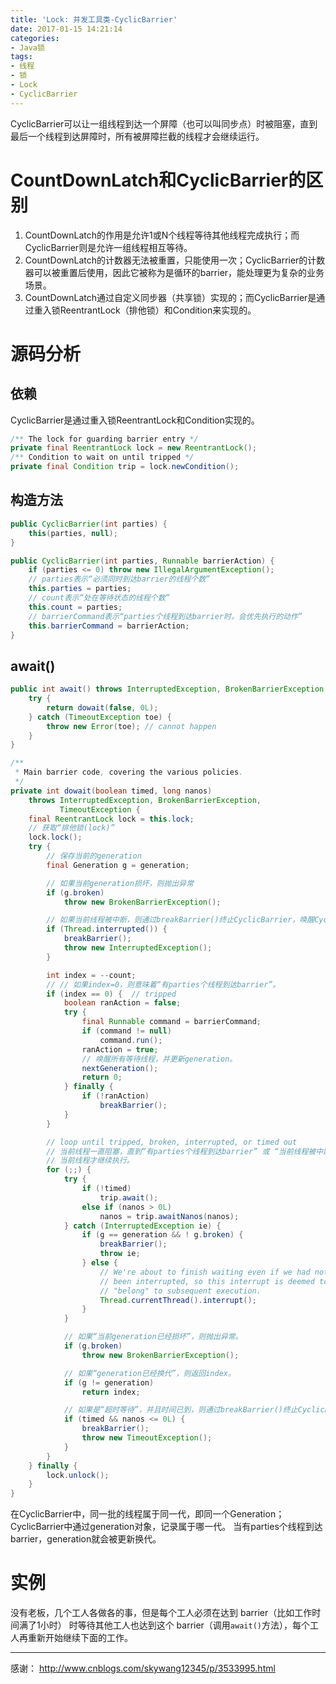 ```yaml
---
title: 'Lock: 并发工具类-CyclicBarrier'
date: 2017-01-15 14:21:14
categories:
- Java锁
tags:
- 线程
- 锁
- Lock
- CyclicBarrier
---
```


CyclicBarrier可以让一组线程到达一个屏障（也可以叫同步点）时被阻塞，直到最后一个线程到达屏障时，所有被屏障拦截的线程才会继续运行。

# CountDownLatch和CyclicBarrier的区别
1. CountDownLatch的作用是允许1或N个线程等待其他线程完成执行；而CyclicBarrier则是允许一组线程相互等待。
2. CountDownLatch的计数器无法被重置，只能使用一次；CyclicBarrier的计数器可以被重置后使用，因此它被称为是循环的barrier，能处理更为复杂的业务场景。
3. CountDownLatch通过自定义同步器（共享锁）实现的；而CyclicBarrier是通过重入锁ReentrantLock（排他锁）和Condition来实现的。


# 源码分析
## 依赖
CyclicBarrier是通过重入锁ReentrantLock和Condition实现的。
```java
/** The lock for guarding barrier entry */
private final ReentrantLock lock = new ReentrantLock();
/** Condition to wait on until tripped */
private final Condition trip = lock.newCondition();
```

## 构造方法
```java
public CyclicBarrier(int parties) {
    this(parties, null);
}

public CyclicBarrier(int parties, Runnable barrierAction) {
    if (parties <= 0) throw new IllegalArgumentException();
    // parties表示“必须同时到达barrier的线程个数”
    this.parties = parties;
    // count表示“处在等待状态的线程个数”
    this.count = parties;
    // barrierCommand表示“parties个线程到达barrier时，会优先执行的动作”
    this.barrierCommand = barrierAction;
}
```

## await()
```java
public int await() throws InterruptedException, BrokenBarrierException {
    try {
        return dowait(false, 0L);
    } catch (TimeoutException toe) {
        throw new Error(toe); // cannot happen
    }
}

/**
 * Main barrier code, covering the various policies.
 */
private int dowait(boolean timed, long nanos)
    throws InterruptedException, BrokenBarrierException,
           TimeoutException {
    final ReentrantLock lock = this.lock;
    // 获取“排他锁(lock)”
    lock.lock();
    try {
    	// 保存当前的generation
        final Generation g = generation;

		// 如果当前generation损坏，则抛出异常
        if (g.broken)
            throw new BrokenBarrierException();

		// 如果当前线程被中断，则通过breakBarrier()终止CyclicBarrier，唤醒CyclicBarrier中所有等待线程。
        if (Thread.interrupted()) {
            breakBarrier();
            throw new InterruptedException();
        }

        int index = --count;
        // // 如果index=0，则意味着“有parties个线程到达barrier”。
        if (index == 0) {  // tripped
            boolean ranAction = false;
            try {
                final Runnable command = barrierCommand;
                if (command != null)
                    command.run();
                ranAction = true;
                // 唤醒所有等待线程，并更新generation。
                nextGeneration();
                return 0;
            } finally {
                if (!ranAction)
                    breakBarrier();
            }
        }

        // loop until tripped, broken, interrupted, or timed out
        // 当前线程一直阻塞，直到“有parties个线程到达barrier” 或 “当前线程被中断” 或 “超时”这3者之一发生，
        // 当前线程才继续执行。
        for (;;) {
            try {
                if (!timed)
                    trip.await();
                else if (nanos > 0L)
                    nanos = trip.awaitNanos(nanos);
            } catch (InterruptedException ie) {
                if (g == generation && ! g.broken) {
                    breakBarrier();
                    throw ie;
                } else {
                    // We're about to finish waiting even if we had not
                    // been interrupted, so this interrupt is deemed to
                    // "belong" to subsequent execution.
                    Thread.currentThread().interrupt();
                }
            }

            // 如果“当前generation已经损坏”，则抛出异常。
            if (g.broken)
                throw new BrokenBarrierException();

			// 如果“generation已经换代”，则返回index。
            if (g != generation)
                return index;

			// 如果是“超时等待”，并且时间已到，则通过breakBarrier()终止CyclicBarrier，唤醒CyclicBarrier中所有等待线程。
            if (timed && nanos <= 0L) {
                breakBarrier();
                throw new TimeoutException();
            }
        }
    } finally {
        lock.unlock();
    }
}
```
在CyclicBarrier中，同一批的线程属于同一代，即同一个Generation；CyclicBarrier中通过generation对象，记录属于哪一代。
当有parties个线程到达barrier，generation就会被更新换代。


# 实例
没有老板，几个工人各做各的事，但是每个工人必须在达到 barrier（比如工作时间满了1小时） 时等待其他工人也达到这个 barrier（调用`await()`方法），每个工人再重新开始继续下面的工作。


* * *
感谢：
http://www.cnblogs.com/skywang12345/p/3533995.html

